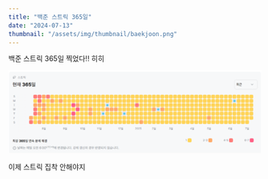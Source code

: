 ```yaml
---
title: "백준 스트릭 365일"
date: "2024-07-13"
thumbnail: "/assets/img/thumbnail/baekjoon.png"
---
```



백준 스트릭 365일 찍었다!!
히히

![](/img/20250713boj365.png)

이제 스트릭 집착 안해야지